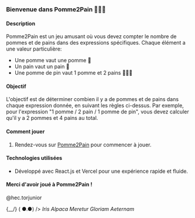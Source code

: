 ### Bienvenue dans Pomme2Pain 🍏🥖🥖

#### Description
Pomme2Pain est un jeu amusant où vous devez compter le nombre de pommes et de pains dans des expressions spécifiques. Chaque élément a une valeur particulière:
- Une pomme vaut une pomme 🍏
- Un pain vaut un pain 🥖
- Une pomme de pin vaut 1 pomme et 2 pains 🍏🥖🥖

#### Objectif
L'objectif est de déterminer combien il y a de pommes et de pains dans chaque expression donnée, en suivant les règles ci-dessus. Par exemple, pour l'expression "1 pomme / 2 pain / 1 pomme de pin", vous devez calculer qu'il y a 2 pommes et 4 pains au total.

#### Comment jouer
1. Rendez-vous sur [Pomme2Pain](https://pomme2pain.vercel.app/) pour commencer à jouer.

#### Technologies utilisées
- Développé avec React.js et Vercel pour une expérience rapide et fluide.

#### Merci d'avoir joué à Pomme2Pain !
@hec.torjunior

{\__/} 
( ●.●) 
/> *Iris Alpaca Meretur Gloriam Aeternam* 
